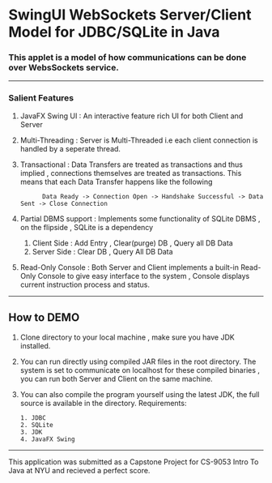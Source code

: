 # SwingUI WebSockets Server/Client Model for JDBC/SQLite in Java
### This applet is a model of how communications can be done over WebsSockets service. 
---
### Salient Features
1. JavaFX Swing UI
: An interactive feature rich UI for both Client and Server
2. Multi-Threading 
: Server is Multi-Threaded i.e each client connection is handled by a seperate thread.
3. Transactional
: Data Transfers are treated as transactions and thus implied , connections themselves are treated as transactions. This means that each Data Transfer happens like the following
           
             Data Ready -> Connection Open -> Handshake Successful -> Data Sent -> Close Connection 

4. Partial DBMS support
: Implements some functionality of SQLite DBMS , on the flipside , SQLite is a dependency
   1. Client Side
   :  Add Entry , Clear(purge) DB , Query all DB Data
   2. Server Side 
   : Clear DB , Query All DB Data
 
5. Read-Only Console
: Both Server and Client implements a built-in Read-Only Console to give easy interface to the system , Console displays current instruction process and status. 
---
## How to DEMO 

1. Clone directory to your local machine , make sure you have JDK installed.
2. You can run directly using compiled JAR files in the root directory. The system is set to communicate on localhost for these compiled binaries , you can run both Server and Client on the same machine.
3. You can also compile the program yourself using the latest JDK, the full source is available in the directory.
    Requirements:        
       
       1. JDBC
       2. SQLite
       3. JDK
       4. JavaFX Swing
  ---
This application was submitted as a Capstone Project for CS-9053 Intro To Java at NYU and recieved a perfect score.

